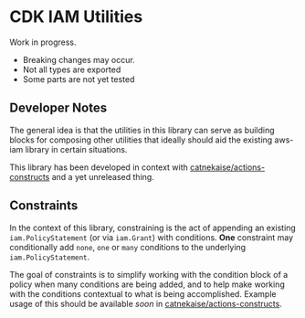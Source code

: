 # CDK IAM Utilities

Work in progress.

* Breaking changes may occur.
* Not all types are exported
* Some parts are not yet tested

## Developer Notes

The general idea is that the utilities in this library can serve as building blocks for composing other utilities that ideally should aid the existing aws-iam library in certain situations.

This library has been developed in context with [catnekaise/actions-constructs](https://github.com/catnekaise/actions-constructs) and a yet unreleased thing.

## Constraints

In the context of this library, constraining is the act of appending an existing `iam.PolicyStatement` (or via `iam.Grant`) with conditions. **One** constraint may conditionally add `none`, `one` or `many` conditions to the underlying `iam.PolicyStatement`.

The goal of constraints is to simplify working with the condition block of a policy when many conditions are being added, and to help make working with the conditions contextual to what is being accomplished. Example usage of this should be available *soon️* in [catnekaise/actions-constructs](https://github.com/catnekaise/actions-constructs).

